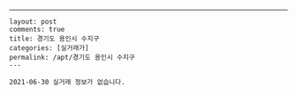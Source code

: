 ---
    layout: post
    comments: true
    title: 경기도 용인시 수지구
    categories: [실거래가]
    permalink: /apt/경기도 용인시 수지구
    ---

    2021-06-30 실거래 정보가 없습니다.

    